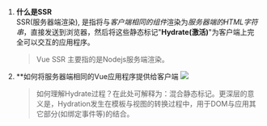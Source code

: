 1. **什么是SSR**  
  SSR(服务器端渲染), 是指将与*客户端相同的组件*渲染为*服务器端的HTML字符串*，直接发送到浏览器，然后将这些静态标记"**Hydrate(激活)**"为客户端上完全可以交互的应用程序。
    > Vue SSR 主要指的是Nodejs服务端渲染。

2. **如何将服务器端相同的Vue应用程序提供给客户端
  ![](https://cloud.githubusercontent.com/assets/499550/17607895/786a415a-5fee-11e6-9c11-45a2cfdf085c.png)
    >如何理解Hydrate过程？在此处可解释为：混合静态标记。更深层的意义是，Hydration发生在模板与视图的转换过程中，用于DOM与应用其它部分(如绑定事件等)的结合。